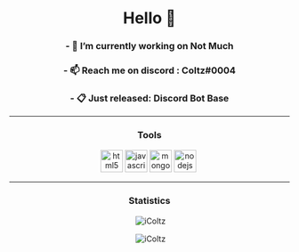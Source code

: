 <h1 align="center">Hello 👋</h1>

<h3 align="center">- 🔭 I’m currently working on <b>Not Much</b></h3>
<h3 align="center">- 📫 Reach me on discord : Coltz#0004</h3>
<h3 align="center">- 📋 Just released: Discord Bot Base</h3>

<hr>
<h3 align="center">Tools</h3>
<p align="center"><img src="https://devicons.github.io/devicon/devicon.git/icons/html5/html5-original-wordmark.svg" alt="html5" width="40" height="40"/> <img src="https://devicons.github.io/devicon/devicon.git/icons/javascript/javascript-original.svg" alt="javascript" width="40" height="40"/> <img src="https://devicons.github.io/devicon/devicon.git/icons/mongodb/mongodb-original-wordmark.svg" alt="mongodb" width="40" height="40"/> <img src="https://devicons.github.io/devicon/devicon.git/icons/nodejs/nodejs-original-wordmark.svg" alt="nodejs" width="40" height="40"/> <img>
<hr>

<h3 align="center">Statistics</h3>
<p align="center">&nbsp;<img align="center" src="https://github-readme-stats.vercel.app/api?username=iColtz&show_icons=true&theme=dracula" alt="iColtz" /></p>
<p align="center">&nbsp;<img align="center" src="https://github-readme-stats.vercel.app/api/top-langs?username=iColtz&show_icons=true&theme=dracula&layout=compact" alt="iColtz" /></p>
